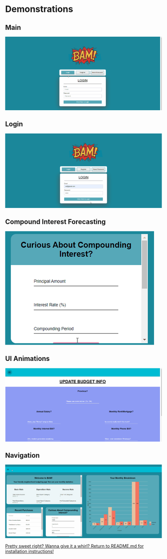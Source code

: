 # Demonstrations
  ## Main
  ![](Demo/Main.gif)

  ## Login
  ![](Demo/Main_Dash.gif)

  ## Compound Interest Forecasting
  ![](Demo/Compound_Interest_Forecasting.gif)
  
  ## UI Animations
  ![](Demo/Animations.gif)
  
  ## Navigation
  ![](Demo/Navigation.gif)
  
  [Pretty sweet right? Wanna give it a whirl? Return to README.md for installation instructions!](DEMO.md)
